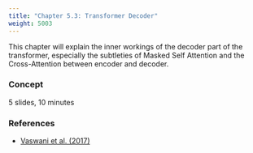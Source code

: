 ```yaml
---
title: "Chapter 5.3: Transformer Decoder"
weight: 5003
---
```

This chapter will explain the inner workings of the decoder part of the transformer, especially the subtleties of Masked Self Attention and the Cross-Attention between encoder and decoder.

<!--more-->

### Concept 
5 slides, 10 minutes

<!--
### Lecture video

{{< video id="TfrSKiOecWI" >}}

### Lecture Slides

{{< pdfjs file="https://github.com/slds-lmu/lecture_i2ml/blob/master/slides-pdf/slides-basics-whatisml.pdf" >}}
-->

### References 

- [Vaswani et al. (2017)]([https://www.derczynski.com/papers/archive/BPE_Gage.pdf](https://proceedings.neurips.cc/paper/2017/file/3f5ee243547dee91fbd053c1c4a845aa-Paper.pdf))
